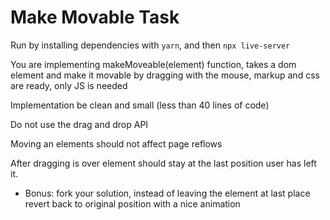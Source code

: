 # Make Movable Task

Run by installing dependencies with `yarn`, and then `npx live-server`

You are implementing makeMoveable(element) function, takes a dom element and make it movable by dragging with the mouse, markup and css are ready, only JS is needed

Implementation be clean and small (less than 40 lines of code)

Do not use the drag and drop API

Moving an elements should not affect page reflows

After dragging is over element should stay at the last position user has left it.

* Bonus: fork your solution, instead of leaving the element at last place revert back to original position with a nice animation